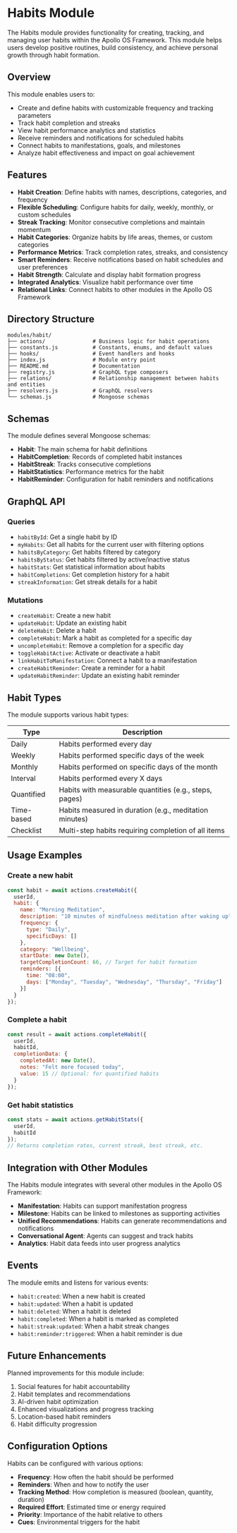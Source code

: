 # Habits Module

The Habits module provides functionality for creating, tracking, and managing user habits within the Apollo OS Framework. This module helps users develop positive routines, build consistency, and achieve personal growth through habit formation.

## Overview

This module enables users to:
- Create and define habits with customizable frequency and tracking parameters
- Track habit completion and streaks
- View habit performance analytics and statistics
- Receive reminders and notifications for scheduled habits
- Connect habits to manifestations, goals, and milestones
- Analyze habit effectiveness and impact on goal achievement

## Features

- **Habit Creation**: Define habits with names, descriptions, categories, and frequency
- **Flexible Scheduling**: Configure habits for daily, weekly, monthly, or custom schedules
- **Streak Tracking**: Monitor consecutive completions and maintain momentum
- **Habit Categories**: Organize habits by life areas, themes, or custom categories
- **Performance Metrics**: Track completion rates, streaks, and consistency
- **Smart Reminders**: Receive notifications based on habit schedules and user preferences
- **Habit Strength**: Calculate and display habit formation progress
- **Integrated Analytics**: Visualize habit performance over time
- **Relational Links**: Connect habits to other modules in the Apollo OS Framework

## Directory Structure

```
modules/habit/
├── actions/               # Business logic for habit operations
├── constants.js           # Constants, enums, and default values
├── hooks/                 # Event handlers and hooks
├── index.js               # Module entry point
├── README.md              # Documentation
├── registry.js            # GraphQL type composers
├── relations/             # Relationship management between habits and entities
├── resolvers.js           # GraphQL resolvers
└── schemas.js             # Mongoose schemas
```

## Schemas

The module defines several Mongoose schemas:

- **Habit**: The main schema for habit definitions
- **HabitCompletion**: Records of completed habit instances
- **HabitStreak**: Tracks consecutive completions
- **HabitStatistics**: Performance metrics for the habit
- **HabitReminder**: Configuration for habit reminders and notifications

## GraphQL API

### Queries

- `habitById`: Get a single habit by ID
- `myHabits`: Get all habits for the current user with filtering options
- `habitsByCategory`: Get habits filtered by category
- `habitsByStatus`: Get habits filtered by active/inactive status
- `habitStats`: Get statistical information about habits
- `habitCompletions`: Get completion history for a habit
- `streakInformation`: Get streak details for a habit

### Mutations

- `createHabit`: Create a new habit
- `updateHabit`: Update an existing habit
- `deleteHabit`: Delete a habit
- `completeHabit`: Mark a habit as completed for a specific day
- `uncompleteHabit`: Remove a completion for a specific day
- `toggleHabitActive`: Activate or deactivate a habit
- `linkHabitToManifestation`: Connect a habit to a manifestation
- `createHabitReminder`: Create a reminder for a habit
- `updateHabitReminder`: Update an existing habit reminder

## Habit Types

The module supports various habit types:

| Type | Description |
|------|-------------|
| Daily | Habits performed every day |
| Weekly | Habits performed specific days of the week |
| Monthly | Habits performed on specific days of the month |
| Interval | Habits performed every X days |
| Quantified | Habits with measurable quantities (e.g., steps, pages) |
| Time-based | Habits measured in duration (e.g., meditation minutes) |
| Checklist | Multi-step habits requiring completion of all items |

## Usage Examples

### Create a new habit

```javascript
const habit = await actions.createHabit({
  userId,
  habit: {
    name: "Morning Meditation",
    description: "10 minutes of mindfulness meditation after waking up",
    frequency: {
      type: "Daily",
      specificDays: []
    },
    category: "Wellbeing",
    startDate: new Date(),
    targetCompletionCount: 66, // Target for habit formation
    reminders: [{
      time: "08:00",
      days: ["Monday", "Tuesday", "Wednesday", "Thursday", "Friday"]
    }]
  }
});
```

### Complete a habit

```javascript
const result = await actions.completeHabit({
  userId,
  habitId,
  completionData: {
    completedAt: new Date(),
    notes: "Felt more focused today",
    value: 15 // Optional: for quantified habits
  }
});
```

### Get habit statistics

```javascript
const stats = await actions.getHabitStats({
  userId,
  habitId
});
// Returns completion rates, current streak, best streak, etc.
```

## Integration with Other Modules

The Habits module integrates with several other modules in the Apollo OS Framework:

- **Manifestation**: Habits can support manifestation progress
- **Milestone**: Habits can be linked to milestones as supporting activities
- **Unified Recommendations**: Habits can generate recommendations and notifications
- **Conversational Agent**: Agents can suggest and track habits
- **Analytics**: Habit data feeds into user progress analytics

## Events

The module emits and listens for various events:

- `habit:created`: When a new habit is created
- `habit:updated`: When a habit is updated
- `habit:deleted`: When a habit is deleted
- `habit:completed`: When a habit is marked as completed
- `habit:streak:updated`: When a habit streak changes
- `habit:reminder:triggered`: When a habit reminder is due

## Future Enhancements

Planned improvements for this module include:

1. Social features for habit accountability
2. Habit templates and recommendations
3. AI-driven habit optimization
4. Enhanced visualizations and progress tracking
5. Location-based habit reminders
6. Habit difficulty progression

## Configuration Options

Habits can be configured with various options:

- **Frequency**: How often the habit should be performed
- **Reminders**: When and how to notify the user
- **Tracking Method**: How completion is measured (boolean, quantity, duration)
- **Required Effort**: Estimated time or energy required
- **Priority**: Importance of the habit relative to others
- **Cues**: Environmental triggers for the habit 